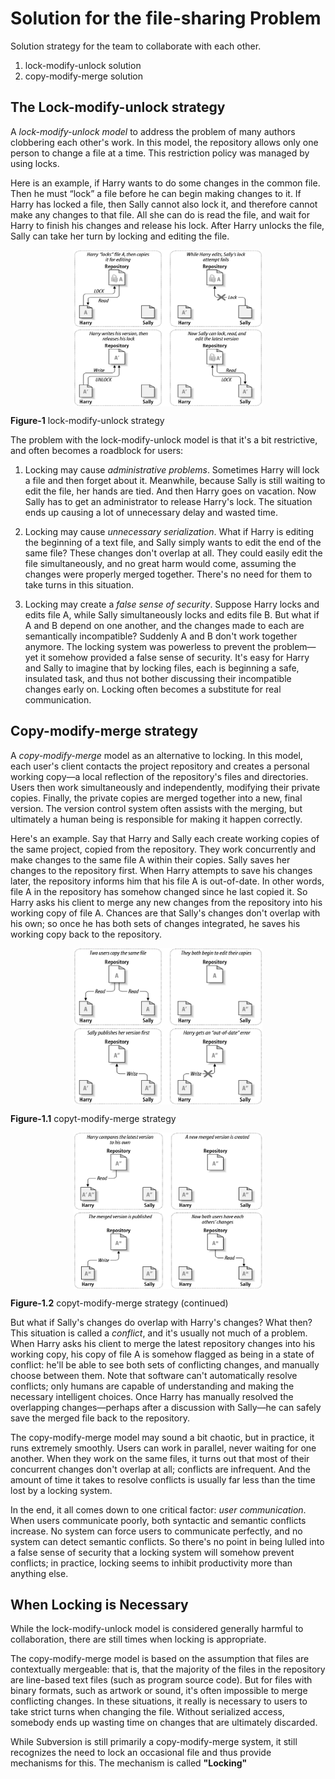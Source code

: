 # Solution for the file-sharing Problem

Solution strategy for the team to collaborate with each other.

1. lock-modify-unlock solution
2. copy-modify-merge solution 

## The Lock-modify-unlock strategy

A *lock-modify-unlock model* to address the problem of many authors clobbering each other's work. In this model, the repository allows only one person to change a file at a time. This restriction policy was managed by using locks.

Here is an example, if Harry wants to do some changes in the common file. Then he must “lock” a file before he can begin making changes to it. If Harry has locked a file, then Sally cannot also lock it, and therefore cannot make any changes to that file. All she can do is read the file, and wait for Harry to finish his changes and release his lock. After Harry unlocks the file, Sally can take her turn by locking and editing the file.

<img src="images/lock-modify-unlock.png" title="lock-modified-unlock" alt="lock-modified-unlock" width="350" height="250" style="display: block; margin-left: auto; margin-right: auto; width: 60%;">

**Figure-1** lock-modify-unlock strategy

The problem with the lock-modify-unlock model is that it's a bit restrictive, and often becomes a roadblock for users:

1. Locking may cause *administrative problems*. Sometimes Harry will lock a file and then forget about it. Meanwhile, because Sally is still waiting to edit the file, her hands are tied. And then Harry goes on vacation. Now Sally has to get an administrator to release Harry's lock. The situation ends up causing a lot of unnecessary delay and wasted time.

2. Locking may cause *unnecessary serialization*. What if Harry is editing the beginning of a text file, and Sally simply wants to edit the end of the same file? These changes don't overlap at all. They could easily edit the file simultaneously, and no great harm would come, assuming the changes were properly merged together. There's no need for them to take turns in this situation.

3. Locking may create a *false sense of security*. Suppose Harry locks and edits file A, while Sally simultaneously locks and edits file B. But what if A and B depend on one another, and the changes made to each are semantically incompatible? Suddenly A and B don't work together anymore. The locking system was powerless to prevent the problem—yet it somehow provided a false sense of security. It's easy for Harry and Sally to imagine that by locking files, each is beginning a safe, insulated task, and thus not bother discussing their incompatible changes early on. Locking often becomes a substitute for real communication.

## Copy-modify-merge strategy

A *copy-modify-merge* model as an alternative to locking. In this model, each user's client contacts the project repository and creates a personal working copy—a local reflection of the repository's files and directories. Users then work simultaneously and independently, modifying their private copies. Finally, the private copies are merged together into a new, final version. The version control system often assists with the merging, but ultimately a human being is responsible for making it happen correctly.

Here's an example. Say that Harry and Sally each create working copies of the same project, copied from the repository. They work concurrently and make changes to the same file A within their copies. Sally saves her changes to the repository first. When Harry attempts to save his changes later, the repository informs him that his file A is out-of-date. In other words, file A in the repository has somehow changed since he last copied it. So Harry asks his client to merge any new changes from the repository into his working copy of file A. Chances are that Sally's changes don't overlap with his own; so once he has both sets of changes integrated, he saves his working copy back to the repository.

<img src="images/copy-modify-merge.png" title="copyt-modify-merge" alt="copyt-modify-merge" width="350" height="250" style="display: block; margin-left: auto; margin-right: auto; width: 60%;">

**Figure-1.1** copyt-modify-merge strategy

<img src="images/copy-modify-merge-1.png" title="copyt-modify-merge-contd" alt="copyt-modify-merge-contd" width="350" height="250" style="display: block; margin-left: auto; margin-right: auto; width: 60%;">

**Figure-1.2** copyt-modify-merge strategy (continued)

But what if Sally's changes do overlap with Harry's changes? What then? This situation is called a *conflict*, and it's usually not much of a problem. When Harry asks his client to merge the latest repository changes into his working copy, his copy of file A is somehow flagged as being in a state of conflict: he'll be able to see both sets of conflicting changes, and manually choose between them. Note that software can't automatically resolve conflicts; only humans are capable of understanding and making the necessary intelligent choices. Once Harry has manually resolved the overlapping changes—perhaps after a discussion with Sally—he can safely save the merged file back to the repository.

The copy-modify-merge model may sound a bit chaotic, but in practice, it runs extremely smoothly. Users can work in parallel, never waiting for one another. When they work on the same files, it turns out that most of their concurrent changes don't overlap at all; conflicts are infrequent. And the amount of time it takes to resolve conflicts is usually far less than the time lost by a locking system.

In the end, it all comes down to one critical factor: *user communication*. When users communicate poorly, both syntactic and semantic conflicts increase. No system can force users to communicate perfectly, and no system can detect semantic conflicts. So there's no point in being lulled into a false sense of security that a locking system will somehow prevent conflicts; in practice, locking seems to inhibit productivity more than anything else.

## When Locking is Necessary

While the lock-modify-unlock model is considered generally harmful to collaboration, there are still times when locking is appropriate.

The copy-modify-merge model is based on the assumption that files are contextually mergeable: that is, that the majority of the files in the repository are line-based text files (such as program source code). But for files with binary formats, such as artwork or sound, it's often impossible to merge conflicting changes. In these situations, it really is necessary to users to take strict turns when changing the file. Without serialized access, somebody ends up wasting time on changes that are ultimately discarded.

While Subversion is still primarily a copy-modify-merge system, it still recognizes the need to lock an occasional file and thus provide mechanisms for this. The mechanism is called **"Locking"**